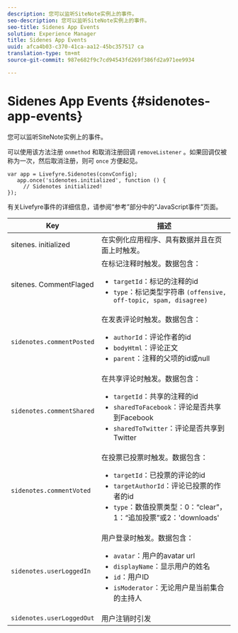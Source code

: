 ```yaml
---
description: 您可以监听SiteNote实例上的事件。
seo-description: 您可以监听SiteNote实例上的事件。
seo-title: Sidenes App Events
solution: Experience Manager
title: Sidenes App Events
uuid: afca4b03-c370-41ca-aa12-45bc357517 ca
translation-type: tm+mt
source-git-commit: 987e682f9c7cd94543fd269f386fd2a971ee9934

---
```



# Sidenes App Events {#sidenotes-app-events}

您可以监听SiteNote实例上的事件。

可以使用该方法注册 `onmethod` 和取消注册回调 `removeListener` 。如果回调仅被称为一次，然后取消注册，则可 `once` 方便起见。

```
var app = Livefyre.Sidenotes(convConfig); 
   app.once('sidenotes.initialized', function () { 
     // Sidenotes initialized!  
});
```

有关Livefyre事件的详细信息，请参阅“参考”部分中的“JavaScript事件”页面。

| Key | 描述 |
|--- |--- |
| sitenes. initialized | 在实例化应用程序、具有数据并且在页面上时触发。 |
| sitenes. CommentFlaged | 在标记注释时触发。数据包含： <br><ul><li>`targetId`：标记的注释的id</li><li>`type`：标记类型字符串 `(offensive, off-topic, spam, disagree)`</li></ul> |
| `sidenotes.commentPosted` | 在发表评论时触发。数据包含： <br><ul><li> `authorId`：评论作者的id </li><li>`bodyHtml`：评论正文 </li><li> `parent`：注释的父项的id或null</li></ul> |
| `sidenotes.commentShared` | 在共享评论时触发。数据包含： <br><ul><li>`targetId`：共享的注释的id </li><li> `sharedToFacebook`：评论是否共享到Facebook </li><li>`sharedToTwitter`：评论是否共享到Twitter</li></ul> |
| `sidenotes.commentVoted` | 在投票已投票时触发。数据包含： <br><ul><li>`targetId`：已投票的评论的id </li><li> `targetAuthorId`：评论已投票的作者的id</li><li> `type`：数值投票类型：0：“clear”，1：“追加投票”或2：'downloads'</li></ul> |
| `sidenotes.userLoggedIn` | 用户登录时触发。数据包含： <br><ul><li>`avatar`：用户的avatar url </li><li>`displayName`：显示用户的姓名</li><li>`id`：用户ID</li><li> `isModerator`：无论用户是当前集合的主持人</li></ul> |
| `sidenotes.userLoggedOut` | 用户注销时引发 |
